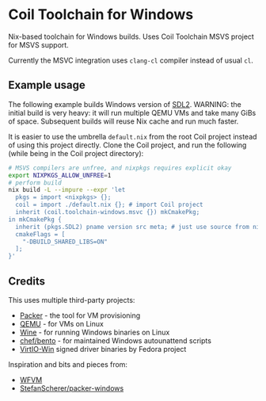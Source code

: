 # Coil Toolchain for Windows

Nix-based toolchain for Windows builds. Uses Coil Toolchain MSVS project for MSVS support.

Currently the MSVC integration uses `clang-cl` compiler instead of usual `cl`.

## Example usage

The following example builds Windows version of [SDL2](https://www.libsdl.org/). WARNING: the initial build is very heavy: it will run multiple QEMU VMs and take many GiBs of space. Subsequent builds will reuse Nix cache and run much faster.

It is easier to use the umbrella `default.nix` from the root Coil project instead of using this project directly. Clone the Coil project, and run the following (while being in the Coil project directory):

```bash
# MSVS compilers are unfree, and nixpkgs requires explicit okay
export NIXPKGS_ALLOW_UNFREE=1
# perform build
nix build -L --impure --expr 'let
  pkgs = import <nixpkgs> {};
  coil = import ./default.nix {}; # import Coil project
  inherit (coil.toolchain-windows.msvc {}) mkCmakePkg;
in mkCmakePkg {
  inherit (pkgs.SDL2) pname version src meta; # just use source from nixpkgs
  cmakeFlags = [
    "-DBUILD_SHARED_LIBS=ON"
  ];
}'
```

## Credits

This uses multiple third-party projects:

* [Packer](https://www.packer.io/) - the tool for VM provisioning
* [QEMU](https://www.qemu.org/) - for VMs on Linux
* [Wine](https://www.winehq.org/) - for running Windows binaries on Linux
* [chef/bento](https://github.com/chef/bento) - for maintained Windows autounattend scripts
* [VirtIO-Win](https://docs.fedoraproject.org/en-US/quick-docs/creating-windows-virtual-machines-using-virtio-drivers/index.html) signed driver binaries by Fedora project

Inspiration and bits and pieces from:

* [WFVM](https://git.m-labs.hk/M-Labs/wfvm)
* [StefanScherer/packer-windows](https://github.com/StefanScherer/packer-windows)
